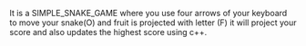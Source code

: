 It is a SIMPLE_SNAKE_GAME where you use four arrows of your keyboard to move your snake(O) and fruit is projected with letter (F) it will project your score and also updates the highest score using c++.
